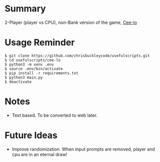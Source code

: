 # Summary

2-Player (player vs CPU), non-Bank version of the game, [Cee-lo](https://en.wikipedia.org/wiki/Cee-lo)

# Usage Reminder

```shell
$ git clone https://github.com/chrisbuckleycode/usefulscripts.git
$ cd usefulscripts/cee-lo
$ python3 -m venv .env
$ source .env/bin/activate
$ pip install -r requirements.txt
$ python3 main.py
$ deactivate
```

# Notes
- Text based. To be converted to web later.

# Future Ideas
- Improve randomization. When input prompts are removed, player and cpu are in an eternal draw!
